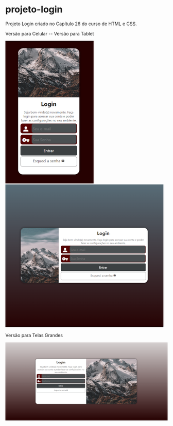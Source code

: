 # projeto-login
Projeto Login criado no Capítulo 26 do curso de HTML e CSS.

Versão para Celular -- Versão para Tablet

![alt text](https://github.com/LucasEstacio22/projeto-login/blob/main/login-cel.png)
![alt text](https://github.com/LucasEstacio22/projeto-login/blob/main/login-tablet1.png)

Versão para Telas Grandes

![alt text](https://github.com/LucasEstacio22/projeto-login/blob/main/login-tv1.png)
